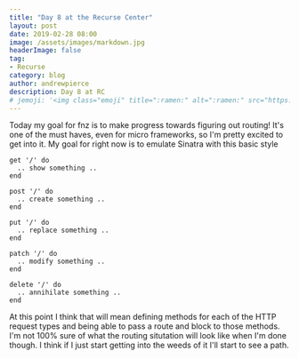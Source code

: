 ```yaml
---
title: "Day 8 at the Recurse Center"
layout: post
date: 2019-02-28 08:00
image: /assets/images/markdown.jpg
headerImage: false
tag:
- Recurse
category: blog
author: andrewpierce
description: Day 8 at RC
# jemoji: '<img class="emoji" title=":ramen:" alt=":ramen:" src="https://assets.github.com/images/icons/emoji/unicode/1f35c.png" height="20" width="20" align="absmiddle">'
---
```


Today my goal for fnz is to make progress towards figuring out routing! It's one
of the must haves, even for micro frameworks, so I'm pretty excited to get into it.
My goal for right now is to emulate Sinatra with this basic style

```
get '/' do
  .. show something ..
end

post '/' do
  .. create something ..
end

put '/' do
  .. replace something ..
end

patch '/' do
  .. modify something ..
end

delete '/' do
  .. annihilate something ..
end
```

At this point I think that will mean defining methods for each of the HTTP request
types and being able to pass a route and block to those methods. I'm not 100%
sure of what the routing situtation will look like when I'm done though. I think if
I just start getting into the weeds of it I'll start to see a path. 
